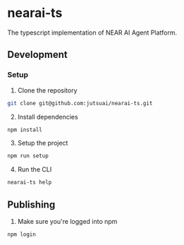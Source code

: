 # nearai-ts
The typescript implementation of NEAR AI Agent Platform.

## Development

### Setup

1. Clone the repository

```bash
git clone git@github.com:jutsuai/nearai-ts.git
```

2. Install dependencies

```bash
npm install
```

3. Setup the project

```bash
npm run setup
```

4. Run the CLI

```bash
nearai-ts help
```

## Publishing

1. Make sure you're logged into npm

```bash
npm login
```
